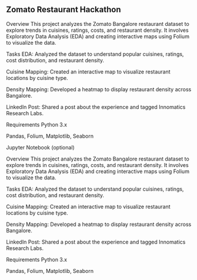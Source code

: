 ## **Zomato Restaurant Hackathon**
Overview
This project analyzes the Zomato Bangalore restaurant dataset to explore trends in cuisines, ratings, costs, and restaurant density. It involves Exploratory Data Analysis (EDA) and creating interactive maps using Folium to visualize the data.

Tasks
EDA: Analyzed the dataset to understand popular cuisines, ratings, cost distribution, and restaurant density.

Cuisine Mapping: Created an interactive map to visualize restaurant locations by cuisine type.

Density Mapping: Developed a heatmap to display restaurant density across Bangalore.

LinkedIn Post: Shared a post about the experience and tagged Innomatics Research Labs.

Requirements
Python 3.x

Pandas, Folium, Matplotlib, Seaborn

Jupyter Notebook (optional)

Overview
This project analyzes the Zomato Bangalore restaurant dataset to explore trends in cuisines, ratings, costs, and restaurant density. It involves Exploratory Data Analysis (EDA) and creating interactive maps using Folium to visualize the data.

Tasks
EDA: Analyzed the dataset to understand popular cuisines, ratings, cost distribution, and restaurant density.

Cuisine Mapping: Created an interactive map to visualize restaurant locations by cuisine type.

Density Mapping: Developed a heatmap to display restaurant density across Bangalore.

LinkedIn Post: Shared a post about the experience and tagged Innomatics Research Labs.

Requirements
Python 3.x

Pandas, Folium, Matplotlib, Seaborn

